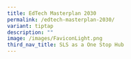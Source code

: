 ```yaml
---
title: EdTech Masterplan 2030
permalink: /edtech-masterplan-2030/
variant: tiptap
description: ""
image: /images/FaviconLight.png
third_nav_title: SLS as a One Stop Hub
---
```

